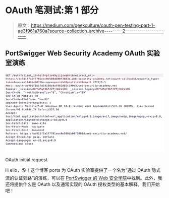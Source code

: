 # OAuth 笔测试:第 1 部分

> 原文：<https://medium.com/geekculture/oauth-pen-testing-part-1-ae3f961a760a?source=collection_archive---------2----------------------->

## PortSwigger Web Security Academy OAuth 实验室演练

![](img/6014944cadbed8666fe4d38690a1cbf3.png)

OAuth initial request

H ello，🌎！这个博客 ports 为 OAuth 实验室提供了一个名为“通过 OAuth 隐式流的认证旁路”的演练，可以在 [PortSwigger 的 Web 安全学院](https://portswigger.net/web-security)中找到。此外，我还将提供什么是 OAuth 以及通常实现的 OAuth 授权类型的基本解释。我们开始吧！